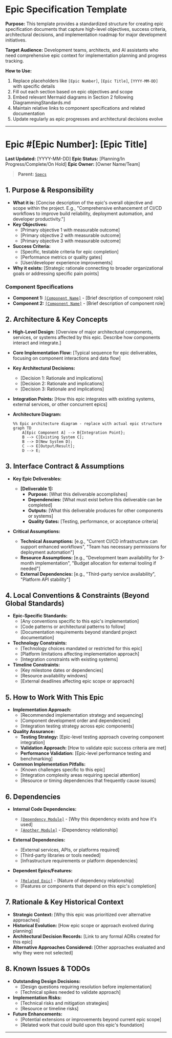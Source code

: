 # Epic Specification Template

**Purpose:** This template provides a standardized structure for creating epic specification documents that capture high-level objectives, success criteria, architectural decisions, and implementation roadmap for major development initiatives.

**Target Audience:** Development teams, architects, and AI assistants who need comprehensive epic context for implementation planning and progress tracking.

**How to Use:**
1. Replace placeholders like `[Epic Number]`, `[Epic Title]`, `[YYYY-MM-DD]` with specific details
2. Fill out each section based on epic objectives and scope
3. Embed relevant Mermaid diagrams in Section 2 following DiagrammingStandards.md
4. Maintain relative links to component specifications and related documentation
5. Update regularly as epic progresses and architectural decisions evolve

---

# Epic #[Epic Number]: [Epic Title]

**Last Updated:** [YYYY-MM-DD]
**Epic Status:** [Planning/In Progress/Complete/On Hold]
**Epic Owner:** [Owner Name/Team]

> **Parent:** [`Specs`](../README.md)

## 1. Purpose & Responsibility

* **What it is:** [Concise description of the epic's overall objective and scope within the project. E.g., "Comprehensive enhancement of CI/CD workflows to improve build reliability, deployment automation, and developer productivity."]
* **Key Objectives:**
  - [Primary objective 1 with measurable outcome]
  - [Primary objective 2 with measurable outcome]
  - [Primary objective 3 with measurable outcome]
* **Success Criteria:**
  - [Specific, testable criteria for epic completion]
  - [Performance metrics or quality gates]
  - [User/developer experience improvements]
* **Why it exists:** [Strategic rationale connecting to broader organizational goals or addressing specific pain points]

### Component Specifications
* **Component 1:** [`[Component Name]`](./components/[component-name].md) - [Brief description of component role]
* **Component 2:** [`[Component Name]`](./components/[component-name].md) - [Brief description of component role]

## 2. Architecture & Key Concepts

* **High-Level Design:** [Overview of major architectural components, services, or systems affected by this epic. Describe how components interact and integrate.]
* **Core Implementation Flow:** [Typical sequence for epic deliverables, focusing on component interactions and data flow]
* **Key Architectural Decisions:**
  - [Decision 1: Rationale and implications]
  - [Decision 2: Rationale and implications]
  - [Decision 3: Rationale and implications]
* **Integration Points:** [How this epic integrates with existing systems, external services, or other concurrent epics]

* **Architecture Diagram:**
  ```mermaid
  %% Epic architecture diagram - replace with actual epic structure
  graph TD
      A[Epic Component A] --> B{Integration Point};
      B --> C[Existing System C];
      B --> D[New System D];
      C --> E[Output/Result];
      D --> E;
  ```

## 3. Interface Contract & Assumptions

* **Key Epic Deliverables:**
  - **[Deliverable 1]:**
    * **Purpose:** [What this deliverable accomplishes]
    * **Dependencies:** [What must exist before this deliverable can be completed]
    * **Outputs:** [What this deliverable produces for other components or systems]
    * **Quality Gates:** [Testing, performance, or acceptance criteria]

* **Critical Assumptions:**
  - **Technical Assumptions:** [e.g., "Current CI/CD infrastructure can support enhanced workflows", "Team has necessary permissions for deployment automation"]
  - **Resource Assumptions:** [e.g., "Development team availability for 3-month implementation", "Budget allocation for external tooling if needed"]
  - **External Dependencies:** [e.g., "Third-party service availability", "Platform API stability"]

## 4. Local Conventions & Constraints (Beyond Global Standards)

* **Epic-Specific Standards:**
  - [Any conventions specific to this epic's implementation]
  - [Code patterns or architectural patterns to follow]
  - [Documentation requirements beyond standard project documentation]
* **Technology Constraints:**
  - [Technology choices mandated or restricted for this epic]
  - [Platform limitations affecting implementation approach]
  - [Integration constraints with existing systems]
* **Timeline Constraints:**
  - [Key milestone dates or dependencies]
  - [Resource availability windows]
  - [External deadlines affecting epic scope or approach]

## 5. How to Work With This Epic

* **Implementation Approach:**
  - [Recommended implementation strategy and sequencing]
  - [Component development order and dependencies]
  - [Integration testing strategy across epic components]
* **Quality Assurance:**
  - **Testing Strategy:** [Epic-level testing approach covering component integration]
  - **Validation Approach:** [How to validate epic success criteria are met]
  - **Performance Validation:** [Epic-level performance testing and benchmarking]
* **Common Implementation Pitfalls:**
  - [Known challenges specific to this epic]
  - [Integration complexity areas requiring special attention]
  - [Resource or timing dependencies that frequently cause issues]

## 6. Dependencies

* **Internal Code Dependencies:**
  - [`[Dependency Module]`](../../Code/[ModulePath]/README.md) - [Why this dependency exists and how it's used]
  - [`[Another Module]`](../../Code/[AnotherPath]/README.md) - [Dependency relationship]

* **External Dependencies:**
  - [External services, APIs, or platforms required]
  - [Third-party libraries or tools needed]
  - [Infrastructure requirements or platform dependencies]

* **Dependent Epics/Features:**
  - [`[Related Epic]`](../[related-epic]/README.md) - [Nature of dependency relationship]
  - [Features or components that depend on this epic's completion]

## 7. Rationale & Key Historical Context

* **Strategic Context:** [Why this epic was prioritized over alternative approaches]
* **Historical Evolution:** [How epic scope or approach evolved during planning]
* **Architectural Decision Records:** [Link to any formal ADRs created for this epic]
* **Alternative Approaches Considered:** [Other approaches evaluated and why they were not selected]

## 8. Known Issues & TODOs

* **Outstanding Design Decisions:**
  - [Design questions requiring resolution before implementation]
  - [Technical spikes needed to validate approach]
* **Implementation Risks:**
  - [Technical risks and mitigation strategies]
  - [Resource or timeline risks]
* **Future Enhancements:**
  - [Potential extensions or improvements beyond current epic scope]
  - [Related work that could build upon this epic's foundation]

---